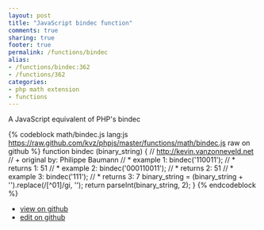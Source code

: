```yaml
---
layout: post
title: "JavaScript bindec function"
comments: true
sharing: true
footer: true
permalink: /functions/bindec
alias:
- /functions/bindec:362
- /functions/362
categories:
- php math extension
- functions
---
```

A JavaScript equivalent of PHP's bindec

<!-- more -->

{% codeblock math/bindec.js lang:js https://raw.github.com/kvz/phpjs/master/functions/math/bindec.js raw on github %}
function bindec (binary_string) {
    // http://kevin.vanzonneveld.net
    // +   original by: Philippe Baumann
    // *     example 1: bindec('110011');
    // *     returns 1: 51
    // *     example 2: bindec('000110011');
    // *     returns 2: 51
    // *     example 3: bindec('111');
    // *     returns 3: 7
    binary_string = (binary_string + '').replace(/[^01]/gi, '');
    return parseInt(binary_string, 2);
}
{% endcodeblock %}

 - [view on github](https://github.com/kvz/phpjs/blob/master/functions/math/bindec.js)
 - [edit on github](https://github.com/kvz/phpjs/edit/master/functions/math/bindec.js)

